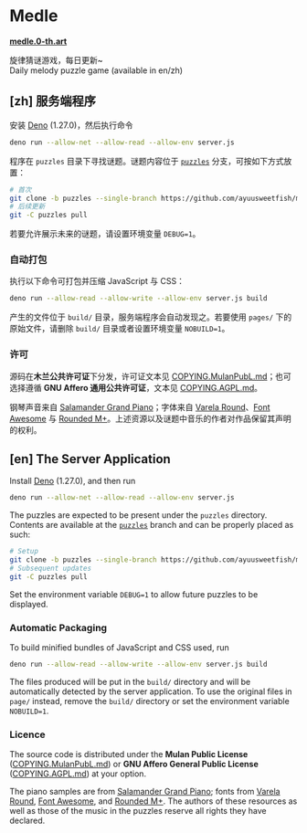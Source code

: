 # Medle

[**medle.0-th.art**](https://medle.0-th.art/)

旋律猜谜游戏，每日更新~  
Daily melody puzzle game (available in en/zh)

## [zh] 服务端程序

安装 [Deno](https://deno.land/) (1.27.0)，然后执行命令

```sh
deno run --allow-net --allow-read --allow-env server.js
```

程序在 `puzzles` 目录下寻找谜题。谜题内容位于 [`puzzles`](https://github.com/ayuusweetfish/medle/tree/puzzles) 分支，可按如下方式放置：

```sh
# 首次
git clone -b puzzles --single-branch https://github.com/ayuusweetfish/medle puzzles
# 后续更新
git -C puzzles pull
```

若要允许展示未来的谜题，请设置环境变量 `DEBUG=1`。

### 自动打包

执行以下命令可打包并压缩 JavaScript 与 CSS：

```sh
deno run --allow-read --allow-write --allow-env server.js build
```

产生的文件位于 `build/` 目录，服务端程序会自动发现之。若要使用 `pages/` 下的原始文件，请删除 `build/` 目录或者设置环境变量 `NOBUILD=1`。

### 许可

源码在**木兰公共许可证**下分发，许可证文本见 [COPYING.MulanPubL.md](COPYING.MulanPubL.md)；也可选择遵循 **GNU Affero 通用公共许可证**，文本见 [COPYING.AGPL.md](COPYING.AGPL.md)。

钢琴声音来自 [Salamander Grand Piano](https://sfzinstruments.github.io/pianos/salamander)；字体来自 [Varela Round](https://fonts.google.com/specimen/Varela+Round)、[Font Awesome](https://fontawesome.com/) 与 [Rounded M+](http://jikasei.me/font/rounded-mplus/about.html)。上述资源以及谜题中音乐的作者对作品保留其声明的权利。

## [en] The Server Application

Install [Deno](https://deno.land/) (1.27.0), and then run

```sh
deno run --allow-net --allow-read --allow-env server.js
```

The puzzles are expected to be present under the `puzzles` directory. Contents are available at the [`puzzles`](https://github.com/ayuusweetfish/medle/tree/puzzles) branch and can be properly placed as such:

```sh
# Setup
git clone -b puzzles --single-branch https://github.com/ayuusweetfish/medle puzzles
# Subsequent updates
git -C puzzles pull
```

Set the environment variable `DEBUG=1` to allow future puzzles to be displayed.

### Automatic Packaging

To build minified bundles of JavaScript and CSS used, run

```sh
deno run --allow-read --allow-write --allow-env server.js build
```

The files produced will be put in the `build/` directory and will be automatically detected by the server application. To use the original files in `page/` instead, remove the `build/` directory or set the environment variable `NOBUILD=1`.

### Licence

The source code is distributed under the **Mulan Public License** ([COPYING.MulanPubL.md](COPYING.MulanPubL.md)) or **GNU Affero General Public License** ([COPYING.AGPL.md](COPYING.AGPL.md)) at your option.

The piano samples are from [Salamander Grand Piano](https://sfzinstruments.github.io/pianos/salamander); fonts from [Varela Round](https://fonts.google.com/specimen/Varela+Round), [Font Awesome](https://fontawesome.com/), and [Rounded M+](http://jikasei.me/font/rounded-mplus/about.html). The authors of these resources as well as those of the music in the puzzles reserve all rights they have declared.
